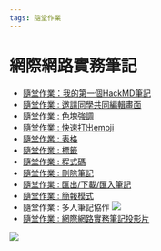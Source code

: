 ```yaml
---
tags: 隨堂作業
---
```

# 網際網路實務筆記
- [隨堂作業：我的第一個HackMD筆記](https://hackmd.io/@BloodyGhostDark/SkQ5fRrAj?view)
- [隨堂作業 : 邀請同學共同編輯畫面](https://hackmd.io/@BloodyGhostDark/rkZY01EZn)
- [隨堂作業 : 色塊強調](https://hackmd.io/@BloodyGhostDark/Sy07tdbxn)
- [隨堂作業 : 快速打出emoji](https://hackmd.io/@BloodyGhostDark/Sy3HBh5xh)
- [隨堂作業 : 表格](https://hackmd.io/@BloodyGhostDark/Skgvh25ln)
- [隨堂作業 : 標籤](https://hackmd.io/@BloodyGhostDark/S1yshJNb3)
- [隨堂作業 : 程式碼](https://hackmd.io/@BloodyGhostDark/BkIeKxVb2)
- [隨堂作業 : 刪除筆記](https://hackmd.io/@BloodyGhostDark/BJ2sKPUGn)
- [隨堂作業 : 匯出/下載/匯入筆記](https://hackmd.io/@BloodyGhostDark/B1487WE-3)
- [隨堂作業 : 簡報模式](https://hackmd.io/@BloodyGhostDark/r1YNDfGNh)
- 隨堂作業 : 多人筆記協作
 ![](https://i.imgur.com/7fZjNZy.png)
- [隨堂作業 : 網際網路實務筆記投影片](https://hackmd.io/@BloodyGhostDark/r1YNDfGNh)

![](https://hackmd.io/_uploads/ryZRzUoVn.png)

